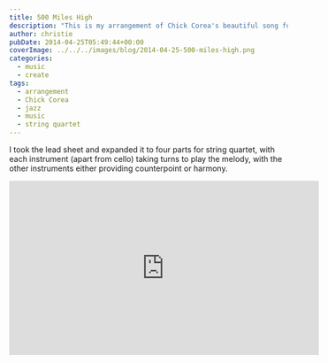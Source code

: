 ```yaml
---
title: 500 Miles High
description: "This is my arrangement of Chick Corea's beautiful song for string quartet."
author: christie
pubDate: 2014-04-25T05:49:44+00:00
coverImage: ../../../images/blog/2014-04-25-500-miles-high.png
categories:
  - music
  - create
tags:
  - arrangement
  - Chick Corea
  - jazz
  - music
  - string quartet
---
```


I took the lead sheet and expanded it to four parts for string quartet, with each instrument (apart from cello) taking turns to play the melody, with the other instruments either providing counterpoint or harmony.

<iframe width="560" height="315" src="https://www.youtube.com/embed/2DwylhvPxu0" title="YouTube video player" frameborder="0" allow="accelerometer; autoplay; clipboard-write; encrypted-media; gyroscope; picture-in-picture" allowfullscreen></iframe>
